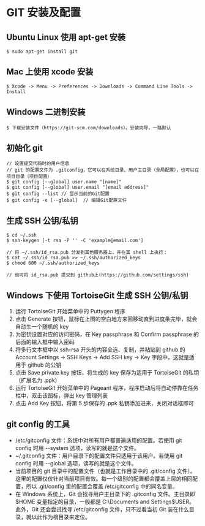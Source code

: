 # GIT 安装及配置

## Ubuntu Linux 使用 apt-get 安装
```
$ sudo apt-get install git 
```

## Mac 上使用 xcode 安装
```
$ Xcode -> Menu -> Preferences -> Downloads -> Command Line Tools -> Install
```

## Windows 二进制安装
```
$ 下载安装文件（https://git-scm.com/downloads）。安装向导，一路默认
```

## 初始化 git
```
// 设置提交代码时的用户信息
// git 的配置文件为 .gitconfig，它可以在系统目录、用户主目录（全局配置），也可以在项目目录（项目配置）
$ git config [--global] user.name "[name]"
$ git config [--global] user.email "[email address]"
$ git config --list // 显示当前的Git配置
$ git config -e [--global]  // 编辑Git配置文件
```

## 生成 SSH 公钥/私钥
```
$ cd ~/.ssh
$ ssh-keygen [-t rsa -P '' -C 'example@email.com']

// 将 ~/.ssh/id_rsa.pub 分发到其他服务器上，并在其 shell 上执行：
$ cat ~/.ssh/id_rsa.pub >> ~/.ssh/authorized_keys
$ chmod 600 ~/.ssh/authorized_keys

// 也可将 id_rsa.pub 提交到 github上(https://github.com/settings/ssh)
```

## Windows 下使用 TortoiseGit 生成 SSH 公钥/私钥
1. 运行 TortoiseGit 开始菜单中的 Puttygen 程序
2. 点击 Generate 按钮，鼠标在上图的空白地方来回移动直到进度条完毕，就会自动生一个随机的 key
3. 为密钥设置对应的访问密码，在 Key passphrase 和 Confirm passphrase 的后面的输入框中输入密码
4. 将多行文本框中以 ssh-rsa 开头的内容全选、复制，并粘贴到 github 的 Account Settings -> SSH Keys -> Add SSH key -> Key 字段中，这就是适用于 github 的公钥
5. 点击 Save private key 按钮，将生成的 key 保存为适用于 TortoiseGit 的私钥（扩展名为 .ppk）
6. 运行 TortoiseGit 开始菜单中的 Pageant 程序，程序启动后将自动停靠在任务栏中，双击该图标，弹出 key 管理列表
7. 点击 Add Key 按钮，将第 5 步保存的 .ppk 私钥添加进来，关闭对话框即可


## git config 的工具
* /etc/gitconfig 文件：系统中对所有用户都普遍适用的配置。若使用 git config 时用 --system 选项，读写的就是这个文件。
* ~/.gitconfig 文件：用户目录下的配置文件只适用于该用户。若使用 git config 时用 --global 选项，读写的就是这个文件。
* 当前项目的 git 目录中的配置文件（也就是工作目录中的 .git/config 文件）。这里的配置仅仅针对当前项目有效。每一个级别的配置都会覆盖上层的相同配置，所以 .git/config 里的配置会覆盖 /etc/gitconfig 中的同名变量。
* 在 Windows 系统上，Git 会找寻用户主目录下的 .gitconfig 文件。主目录即 $HOME 变量指定的目录，一般都是 C:\Documents and Settings\$USER。此外，Git 还会尝试找寻 /etc/gitconfig 文件，只不过看当初 Git 装在什么目录，就以此作为根目录来定位。

